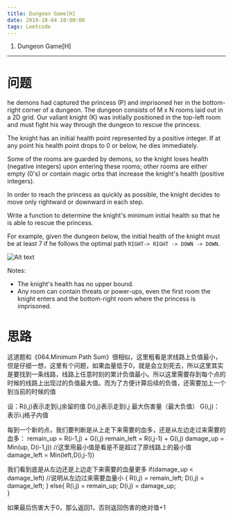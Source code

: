 ```yaml
---
title: Dungeon Game[H]
date: 2019-10-04 10:00:00
tags: Leetcode
---
```


1. Dungeon Game[H]

------

# 问题

he demons had captured the princess (P) and imprisoned her in the bottom-right corner of a dungeon. The dungeon consists of M x N rooms laid out in a 2D grid. Our valiant knight (K) was initially positioned in the top-left room and must fight his way through the dungeon to rescue the princess.

The knight has an initial health point represented by a positive integer. If at any point his health point drops to 0 or below, he dies immediately.

Some of the rooms are guarded by demons, so the knight loses health (negative integers) upon entering these rooms; other rooms are either empty (0's) or contain magic orbs that increase the knight's health (positive integers).

In order to reach the princess as quickly as possible, the knight decides to move only rightward or downward in each step.

Write a function to determine the knight's minimum initial health so that he is able to rescue the princess.

For example, given the dungeon below, the initial health of the knight must be at least 7 if he follows the optimal path `RIGHT-> RIGHT -> DOWN -> DOWN`.

![Alt text](C:/Users/Administrator/Desktop/leetbook-master/%E5%8A%A8%E6%80%81%E8%A7%84%E5%88%92/174.%20Dungeon%20Game%5BH%5D/1473822748993.png)

Notes:

- The knight's health has no upper bound.
- Any room can contain threats or power-ups, even the first room the knight enters and the bottom-right room where the princess is imprisoned.

# 思路

这道题和《064.Minimum Path Sum》很相似，这里粗看是求线路上负值最小，但是仔细一想，这里有个问题，如果血量低于0，就是会立刻死去，所以这里其实是要找到一条线路，线路上任意时刻的累计负值最小。所以这里需要存到每个点的时候的线路上出现过的负值最大值。而为了方便计算后续的负值，还需要加上一个到当前的时候的值

设：R(i,j)表示走到i,j余留的值
D(i,j)表示走到i,j 最大伤害量（最大负值）
G(i,j)：表示i.j格子内值

每到一个新的点，我们要判断是从上走下来需要的血多，还是从左边走过来需要的血多：
remain_up = R(i-1,j) + G(i,j)
remain_left = R(i,j-1) + G(i,j)
damage_up = Min(up, D(i-1,j))   //这里用最小值是看是不是超过了原线路上的最小值
damage_left = Min(left,D(i,j-1))

我们看到底是从左边还是上边走下来需要的血量更多
if(damage_up < damage_left)  //说明从左边过来需要血量小
{
    R(i,j) = remain_left;
    D(i,j) = damage_left;
}
else{
    R(i,j) = remain_up;
    D(i,j) = damage_up;   
}

如果最后伤害大于0，那么返回1，否则返回伤害的绝对值+1




